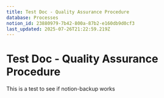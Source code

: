 ```yaml
---
title: Test Doc - Quality Assurance Procedure
database: Processes
notion_id: 23880979-7b42-800a-87b2-e160db9d0cf3
last_updated: 2025-07-26T21:22:59.219Z
---
```


# Test Doc - Quality Assurance Procedure


This is a test to see if notion-backup works

